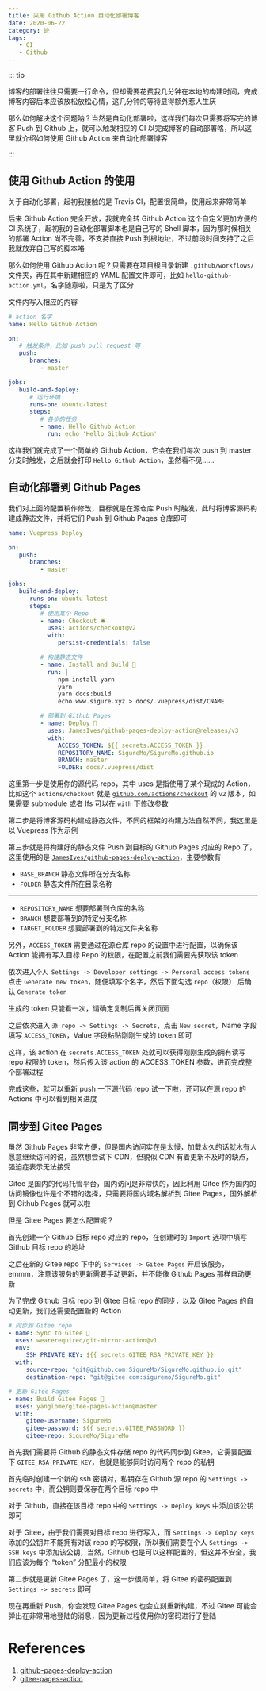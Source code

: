 ```yaml
---
title: 采用 Github Action 自动化部署博客
date: 2020-06-22
category: 迹
tags:
   - CI
   - Github
---
```


::: tip

博客的部署往往只需要一行命令，但却需要花费我几分钟在本地的构建时间，完成博客内容后本应该放松放松心情，这几分钟的等待显得额外惹人生厌

那么如何解决这个问题呐？当然是自动化部署啦，这样我们每次只需要将写完的博客 Push 到 Github 上，就可以触发相应的 CI 以完成博客的自动部署咯，所以这里就介绍如何使用 Github Action 来自动化部署博客

:::

<!-- more -->

## 使用 Github Action 的使用

关于自动化部署，起初我接触的是 Travis CI，配置很简单，使用起来非常简单

后来 Github Action 完全开放，我就完全转 Github Action 这个自定义更加方便的 CI 系统了，起初我的自动化部署脚本也是自己写的 Shell 脚本，因为那时候相关的部署 Action 尚不完善，不支持直接 Push 到根地址，不过前段时间支持了之后我就放弃自己写的脚本咯

那么如何使用 Github Action 呢？只需要在项目根目录新建 `.github/workflows/` 文件夹，再在其中新建相应的 YAML 配置文件即可，比如 `hello-github-action.yml`，名字随意啦，只是为了区分

文件内写入相应的内容

```yaml
# action 名字
name: Hello Github Action

on:
   # 触发条件，比如 push pull_request 等
   push:
      branches:
         - master

jobs:
   build-and-deploy:
      # 运行环境
      runs-on: ubuntu-latest
      steps:
         # 各步的任务
         - name: Hello Github Action
           run: echo 'Hello Github Action'
```

这样我们就完成了一个简单的 Github Action，它会在我们每次 push 到 master 分支时触发，之后就会打印 `Hello Github Action`，虽然看不见……

## 自动化部署到 Github Pages

我们对上面的配置稍作修改，目标就是在源仓库 Push 时触发，此时将博客源码构建成静态文件，并将它们 Push 到 Github Pages 仓库即可

```yaml
name: Vuepress Deploy

on:
   push:
      branches:
         - master

jobs:
   build-and-deploy:
      runs-on: ubuntu-latest
      steps:
         # 使用某个 Repo
         - name: Checkout 🛎️
           uses: actions/checkout@v2
           with:
              persist-credentials: false

         # 构建静态文件
         - name: Install and Build 🔧
           run: |
              npm install yarn
              yarn
              yarn docs:build
              echo www.sigure.xyz > docs/.vuepress/dist/CNAME

         # 部署到 Github Pages
         - name: Deploy 🚀
           uses: JamesIves/github-pages-deploy-action@releases/v3
           with:
              ACCESS_TOKEN: ${{ secrets.ACCESS_TOKEN }}
              REPOSITORY_NAME: SigureMo/SigureMo.github.io
              BRANCH: master
              FOLDER: docs/.vuepress/dist
```

这里第一步是使用你的源代码 repo，其中 uses 是指使用了某个现成的 Action，比如这个 `actions/checkout` 就是 [`github.com/actions/checkout`](https://github.com/actions/checkout) 的 `v2` 版本，如果需要 submodule 或者 lfs 可以在 `with` 下修改参数

第二步是将博客源码构建成静态文件，不同的框架的构建方法自然不同，我这里是以 Vuepress 作为示例

第三步就是将构建好的静态文件 Push 到目标的 Github Pages 对应的 Repo 了，这里使用的是 [`JamesIves/github-pages-deploy-action`](https://github.com/JamesIves/github-pages-deploy-action)，主要参数有

-  `BASE_BRANCH` 静态文件所在分支名称
-  `FOLDER` 静态文件所在目录名称

---

-  `REPOSITORY_NAME` 想要部署到仓库的名称
-  `BRANCH` 想要部署到的特定分支名称
-  `TARGET_FOLDER` 想要部署到的特定文件夹名称

另外，`ACCESS_TOKEN` 需要通过在源仓库 repo 的设置中进行配置，以确保该 Action 能拥有写入目标 Repo 的权限，在配置之前我们需要先获取该 token

依次进入`个人 Settings -> Developer settings -> Personal access tokens` 点击 `Generate new token`，随便填写个名字，然后下面勾选 `repo`（权限） 后确认 `Generate token`

生成的 token 只能看一次，请确定复制后再关闭页面

之后依次进入 `源 repo -> Settings -> Secrets`，点击 `New secret`，Name 字段填写 `ACCESS_TOKEN`，Value 字段粘贴刚刚生成的 token 即可

这样，该 action 在 `secrets.ACCESS_TOKEN` 处就可以获得刚刚生成的拥有读写 repo 权限的 token，然后传入该 action 的 ACCESS_TOKEN 参数，进而完成整个部署过程

完成这些，就可以重新 push 一下源代码 repo 试一下啦，还可以在源 repo 的 Actions 中可以看到相关进度

## 同步到 Gitee Pages

虽然 Github Pages 非常方便，但是国内访问实在是太慢，加载太久的话就木有人愿意继续访问的说，虽然想尝试下 CDN，但貌似 CDN 有着更新不及时的缺点，强迫症表示无法接受

Gitee 是国内的代码托管平台，国内访问是非常快的，因此利用 Gitee 作为国内的访问镜像也许是个不错的选择，只需要将国内域名解析到 Gitee Pages，国外解析到 Github Pages 就可以啦

但是 Gitee Pages 要怎么配置呢？

首先创建一个 Github 目标 repo 对应的 repo，在创建时的 `Import` 选项中填写 Github 目标 repo 的地址

之后在新的 Gitee repo 下中的 `Services -> Gitee Pages` 开启该服务，emmm，注意该服务的更新需要手动更新，并不能像 Github Pages 那样自动更新

为了完成 Github 目标 repo 到 Gitee 目标 repo 的同步，以及 Gitee Pages 的自动更新，我们还需要配置新的 Action

```yaml
# 同步到 Gitee repo
- name: Sync to Gitee 🔀
  uses: wearerequired/git-mirror-action@v1
  env:
     SSH_PRIVATE_KEY: ${{ secrets.GITEE_RSA_PRIVATE_KEY }}
  with:
     source-repo: "git@github.com:SigureMo/SigureMo.github.io.git"
     destination-repo: "git@gitee.com:siguremo/SigureMo.git"

# 更新 Gitee Pages
- name: Build Gitee Pages 👷
  uses: yanglbme/gitee-pages-action@master
  with:
     gitee-username: SigureMo
     gitee-password: ${{ secrets.GITEE_PASSWORD }}
     gitee-repo: SigureMo/SigureMo
```

首先我们需要将 Github 的静态文件存储 repo 的代码同步到 Gitee，它需要配置下 `GITEE_RSA_PRIVATE_KEY`，也就是能够同时访问两个 repo 的私钥

首先临时创建一个新的 ssh 密钥对，私钥存在 Github 源 repo 的 `Settings -> secrets` 中，而公钥则要保存在两个目标 repo 中

对于 Github，直接在该目标 repo 中的 `Settings -> Deploy keys` 中添加该公钥即可

对于 Gitee，由于我们需要对目标 repo 进行写入，而 `Settings -> Deploy keys` 添加的公钥并不能拥有对该 repo 的写权限，所以我们需要在个人 `Settings -> SSH keys` 中添加该公钥，当然，Github 也是可以这样配置的，但这并不安全，我们应该为每个 “token” 分配最小的权限

第二步就是更新 Gitee Pages 了，这一步很简单，将 Gitee 的密码配置到 `Settings -> secrets` 即可

现在再重新 Push，你会发现 Gitee Pages 也会立刻重新构建，不过 Gitee 可能会弹出在非常用地登陆的消息，因为更新过程使用你的密码进行了登陆

# References

1. [github-pages-deploy-action](https://github.com/JamesIves/github-pages-deploy-action)
2. [gitee-pages-action](https://github.com/yanglbme/gitee-pages-action)
